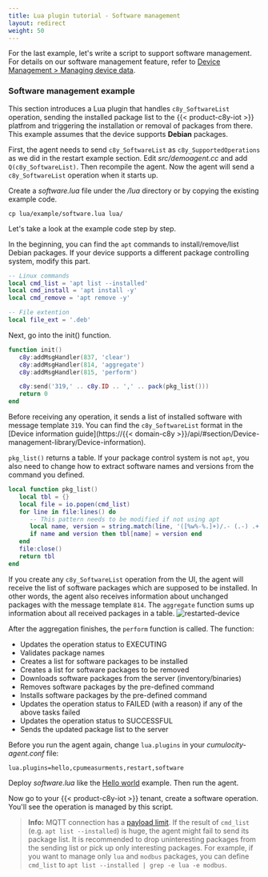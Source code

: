 ```yaml
---
title: Lua plugin tutorial - Software management
layout: redirect
weight: 50
---
```


For the last example, let's write a script to support software management. For details on our software management feature, refer to [Device Management > Managing device data](/users-guide/device-management/#managing-device-data).

### Software management example

This section introduces a Lua plugin that handles `c8y_SoftwareList` operation, sending the installed package list to the {{< product-c8y-iot >}} platfrom and triggering the installation or removal of packages from there.
This example assumes that the device supports **Debian** packages.

First, the agent needs to send `c8y_SoftwareList` as `c8y_SupportedOperations` as we did in the restart example section.
Edit _src/demoagent.cc_ and add `Q(c8y_SoftwareList)`. Then recompile the agent.
Now the agent will send a `c8y_SoftwareList` operation when it starts up.

Create a _software.lua_ file under the _/lua_ directory or by copying the existing example code.

```shell
cp lua/example/software.lua lua/
```

Let's take a look at the example code step by step.

In the beginning, you can find the `apt` commands to install/remove/list Debian packages. If your device supports a different package controlling system, modify this part.

```lua
-- Linux commands
local cmd_list = 'apt list --installed'
local cmd_install = 'apt install -y'
local cmd_remove = 'apt remove -y'

-- File extention
local file_ext = '.deb'
```

Next, go into the init() function.

```lua
function init()
   c8y:addMsgHandler(837, 'clear')
   c8y:addMsgHandler(814, 'aggregate')
   c8y:addMsgHandler(815, 'perform')

   c8y:send('319,' .. c8y.ID .. ',' .. pack(pkg_list()))
   return 0
end
```

Before receiving any operation, it sends a list of installed software with message template `319`. You can find the `c8y_SoftwareList` format in the [Device information guide](https://{{< domain-c8y >}}/api/#section/Device-management-library/Device-information).

`pkg_list()` returns a table. If your package control system is not `apt`, you also need to change how to extract software names and versions from the command you defined.

```lua
local function pkg_list()
   local tbl = {}
   local file = io.popen(cmd_list)
   for line in file:lines() do
      -- This pattern needs to be modified if not using apt
      local name, version = string.match(line, '([%w%-%.]+)/.- (.-) .+')
      if name and version then tbl[name] = version end
   end
   file:close()
   return tbl
end
```

If you create any `c8y_SoftwareList` operation from the UI, the agent will receive the list of software packages which are supposed to be installed. In other words, the agent also receives information about unchanged packages with the message template `814`. The `aggregate` function sums up information about all received packages in a table.
![restarted-device](/images/device-sdk/software-install.png)

After the aggregation finishes, the `perform` function is called. The function:

- Updates the operation status to EXECUTING
- Validates package names
- Creates a list for software packages to be installed
- Creates a list for software packages to be removed
- Downloads software packages from the server (inventory/binaries)
- Removes software packages by the pre-defined command
- Installs software packages by the pre-defined command
- Updates the operation status to FAILED (with a reason) if any of the above tasks failed
- Updates the operation status to SUCCESSFUL
- Sends the updated package list to the server

Before you run the agent again, change `lua.plugins` in your _cumulocity-agent.conf_ file:

```shell
lua.plugins=hello,cpumeasurments,restart,software
```

Deploy _software.lua_ like the [Hello world](./#hello-world-example) example. Then run the agent.

Now go to your {{< product-c8y-iot >}} tenant, create a software operation. You'll see the operation is managed by this script.

> **Info:** MQTT connection has a [payload limit](/device-sdk/mqtt/#implementation).
If the result of `cmd_list` (e.g. `apt list --installed`) is huge, the agent might fail to send its package list.
It is recommended to drop uninteresting packages from the sending list or pick up only interesting packages.
For example, if you want to manage only `lua` and `modbus` packages, you can define `cmd_list` to `apt list --installed | grep -e lua -e modbus`.
